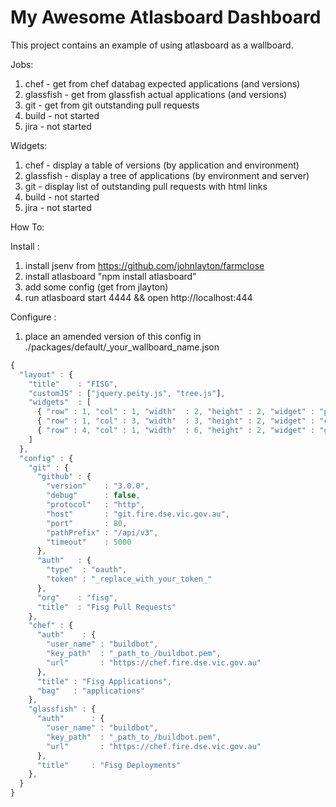 # My Awesome Atlasboard Dashboard

This project contains an example of using atlasboard as a wallboard.

Jobs:

1. chef - get from chef databag expected applications (and versions)
2. glassfish - get from glassfish actual applications (and versions)
3. git - get from git outstanding pull requests
4. build - not started
5. jira - not started

Widgets:

1. chef - display a table of versions (by application and environment)
2. glassfish - display a tree of applications (by environment and server)
3. git - display list of outstanding pull requests with html links
4. build - not started
5. jira - not started

How To:

Install :

1. install jsenv from https://github.com/johnlayton/farmclose
2. install atlasboard "npm install atlasboard"
3. add some config (get from jlayton)
4. run atlasboard start 4444 && open http://localhost:444

Configure :

1. place an amended version of this config in ./packages/default/_your_wallboard_name.json
```javascript
{
  "layout" : {
    "title"    : "FISG",
    "customJS" : ["jquery.peity.js", "tree.js"],
    "widgets"  : [
      { "row" : 1, "col" : 1, "width"  : 2, "height" : 2, "widget" : "pulls",     "job" : "pullsjob",     "config" : "git" },
      { "row" : 1, "col" : 3, "width"  : 3, "height" : 2, "widget" : "chef",      "job" : "chefjob",      "config" : "chef" },
      { "row" : 4, "col" : 1, "width"  : 6, "height" : 2, "widget" : "glassfish", "job" : "glassfishjob", "config" : "glassfish" }
    ]
  },
  "config" : {
    "git" : {
      "github" : {
        "version"    : "3.0.0",
        "debug"      : false,
        "protocol"   : "http",
        "host"       : "git.fire.dse.vic.gov.au",
        "port"       : 80,
        "pathPrefix" : "/api/v3",
        "timeout"    : 5000
      },
      "auth"   : {
        "type"  : "oauth",
        "token" : "_replace_with_your_token_"
      },
      "org"    : "fisg",
      "title"  : "Fisg Pull Requests"
    },
    "chef" : {
      "auth"    : {
        "user_name" : "buildbot",
        "key_path"  : "_path_to_/buildbot.pem",
        "url"       : "https://chef.fire.dse.vic.gov.au"
      },
      "title" : "Fisg Applications",
      "bag"   : "applications"
    },
    "glassfish" : {
      "auth"      : {
        "user_name" : "buildbot",
        "key_path"  : "_path_to_/buildbot.pem",
        "url"       : "https://chef.fire.dse.vic.gov.au"
      },
      "title"     : "Fisg Deployments"
    },
  }
}
```

